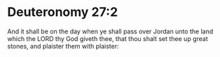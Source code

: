 # Deuteronomy 27:2

And it shall be on the day when ye shall pass over Jordan unto the land which the LORD thy God giveth thee, that thou shalt set thee up great stones, and plaister them with plaister: